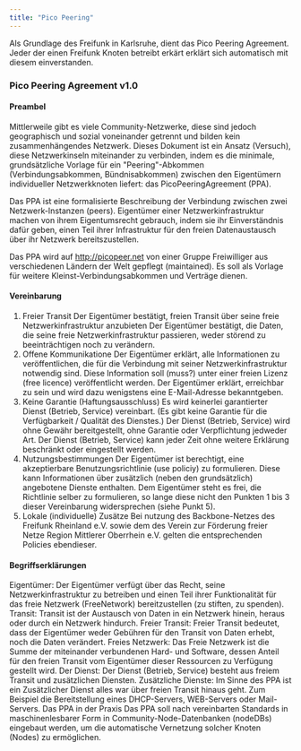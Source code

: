 ```yaml
---
title: "Pico Peering"
---
```


Als Grundlage des Freifunk in Karlsruhe, dient das Pico Peering Agreement. Jeder der einen Freifunk Knoten betreibt erkärt erklärt sich automatisch mit diesem einverstanden.


### Pico Peering Agreement v1.0

#### Preambel
Mittlerweile gibt es viele Community-Netzwerke, diese sind jedoch geographisch und sozial voneinander getrennt und bilden kein zusammenhängendes Netzwerk. Dieses Dokument ist ein Ansatz (Versuch), diese Netzwerkinseln miteinander zu verbinden, indem es die minimale, grundsätzliche Vorlage für ein "Peering"-Abkommen (Verbindungsabkommen, Bündnisabkommen) zwischen den Eigentümern individueller Netzwerkknoten liefert: das PicoPeeringAgreement (PPA).

Das PPA ist eine formalisierte Beschreibung der Verbindung zwischen zwei Netzwerk-Instanzen (peers). Eigentümer einer Netzwerkinfrastruktur machen von ihrem Eigentumsrecht gebrauch, indem sie ihr Einverständnis dafür geben, einen Teil ihrer Infrastruktur für den freien Datenaustausch über ihr Netzwerk bereitszustellen.

Das PPA wird auf http://picopeer.net von einer Gruppe Freiwilliger aus verschiedenen Ländern der Welt gepflegt (maintained). Es soll als Vorlage für weitere Kleinst-Verbindungsabkommen und Verträge dienen.

#### Vereinbarung
1. Freier Transit
Der Eigentümer bestätigt, freien Transit über seine freie Netzwerkinfrastruktur anzubieten
Der Eigentümer bestätigt, die Daten, die seine freie Netzwerkinfrastruktur passieren, weder störend zu beeinträchtigen noch zu verändern.
2. Offene Kommunikatione
Der Eigentümer erklärt, alle Informationen zu veröffentlichen, die für die Verbindung mit seiner Netzwerkinfrastruktur notwendig sind.
Diese Information soll (muss?) unter einer freien Lizenz (free licence) veröffentlicht werden.
Der Eigentümer erklärt, erreichbar zu sein und wird dazu wenigstens eine E-Mail-Adresse bekanntgeben.
3. Keine Garantie (Haftungsausschluss)
Es wird keinerlei garantierter Dienst (Betrieb, Service) vereinbart. (Es gibt keine Garantie für die Verfügbarkeit / Qualität des Dienstes.)
Der Dienst (Betrieb, Service) wird ohne Gewähr bereitgestellt, ohne Garantie oder Verpflichtung jedweder Art.
Der Dienst (Betrieb, Service) kann jeder Zeit ohne weitere Erklärung beschränkt oder eingestellt werden.
4. Nutzungsbestimmungen
Der Eigentümer ist berechtigt, eine akzeptierbare Benutzungsrichtlinie (use policiy) zu formulieren.
Diese kann Informationen über zusätzlich (neben den grundsätzlich) angebotene Dienste enthalten.
Dem Eigentümer steht es frei, die Richtlinie selber zu formulieren, so lange diese nicht den Punkten 1 bis 3 dieser Vereinbarung widersprechen (siehe Punkt 5).
5. Lokale (individuelle) Zusätze
Bei nutzung des Backbone-Netzes des Freifunk Rheinland e.V. sowie dem des Verein zur Förderung freier Netze Region Mittlerer Oberrhein e.V. gelten die entsprechenden Policies ebendieser.

#### Begriffserklärungen
Eigentümer: Der Eigentümer verfügt über das Recht, seine Netzwerkinfrastruktur zu betreiben und einen Teil ihrer Funktionalität für das freie Netzwerk (FreeNetwork) bereitzustellen (zu stiften, zu spenden).
Transit: Transit ist der Austausch von Daten in ein Netzwerk hinein, heraus oder durch ein Netzwerk hindurch.
Freier Transit: Freier Transit bedeutet, dass der Eigentümer weder Gebühren für den Transit von Daten erhebt, noch die Daten verändert.
Freies Netzwerk: Das Freie Netzwerk ist die Summe der miteinander verbundenen Hard- und Software, dessen Anteil für den freien Transit vom Eigentümer dieser Ressourcen zu Verfügung gestellt wird.
Der Dienst: Der Dienst (Betrieb, Service) besteht aus freiem Transit und zusätzlichen Diensten.
Zusätzliche Dienste: Im Sinne des PPA ist ein Zusätzlicher Dienst alles war über freien Transit hinaus geht. Zum Beispiel die Bereitstellung eines DHCP-Servers, WEB-Servers oder Mail-Servers.
Das PPA in der Praxis
Das PPA soll nach vereinbarten Standards in maschinenlesbarer Form in Community-Node-Datenbanken (nodeDBs) eingebaut werden, um die automatische Vernetzung solcher Knoten (Nodes) zu ermöglichen.
